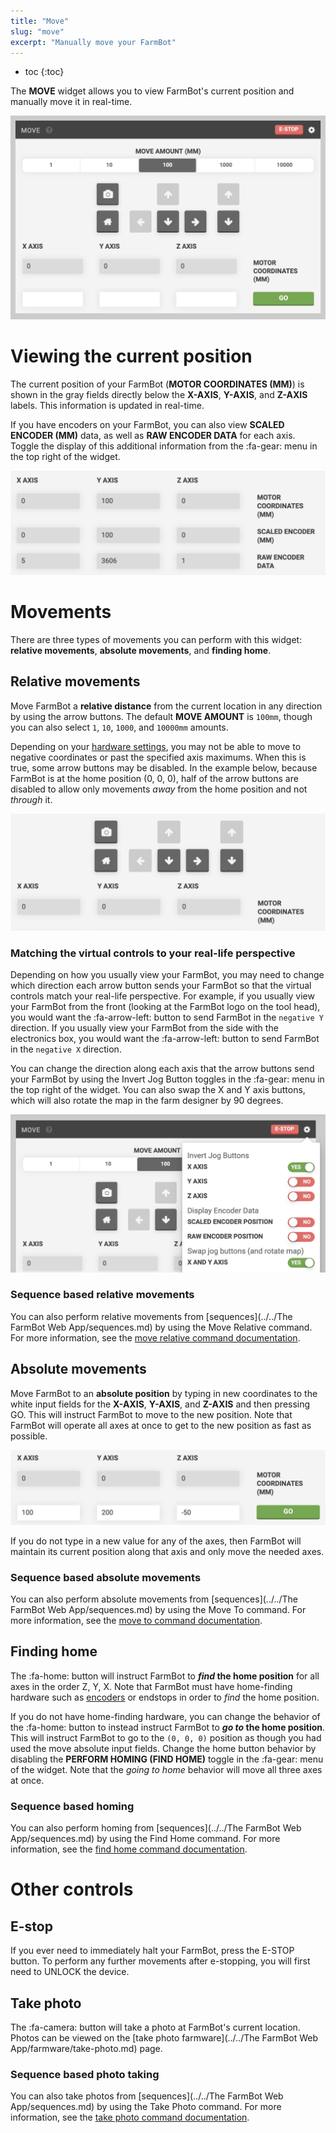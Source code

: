 ```yaml
---
title: "Move"
slug: "move"
excerpt: "Manually move your FarmBot"
---
```


* toc
{:toc}

The **MOVE** widget allows you to view FarmBot's current position and manually move it in real-time.

![Screen Shot 2019-05-06 at 3.57.41 PM.png](Screen_Shot_2019-05-06_at_3.57.41_PM.png)

# Viewing the current position
The current position of your FarmBot (**MOTOR COORDINATES (MM)**) is shown in the gray fields directly below the **X-AXIS**, **Y-AXIS**, and **Z-AXIS** labels. This information is updated in real-time.

If you have encoders on your FarmBot, you can also view **SCALED ENCODER (MM)** data, as well as **RAW ENCODER DATA** for each axis. Toggle the display of this additional information from the :fa-gear: menu in the top right of the widget.

![Screen Shot 2019-05-06 at 3.20.00 PM.png](Screen_Shot_2019-05-06_at_3.20.00_PM.png)

# Movements
There are three types of movements you can perform with this widget: **relative movements**, **absolute movements**, and **finding home**.

## Relative movements
Move FarmBot a **relative distance** from the current location in any direction by using the arrow buttons. The default **MOVE AMOUNT** is `100mm`, though you can also select `1`, `10`, `1000`, and `10000mm` amounts.

Depending on your [hardware settings](../device/hardware-settings.md), you may not be able to move to negative coordinates or past the specified axis maximums. When this is true, some arrow buttons may be disabled. In the example below, because FarmBot is at the home position (0, 0, 0), half of the arrow buttons are disabled to allow only movements *away* from the home position and not *through* it.

![Screen Shot 2019-05-06 at 3.29.57 PM.png](Screen_Shot_2019-05-06_at_3.29.57_PM.png)

### Matching the virtual controls to your real-life perspective
Depending on how you usually view your FarmBot, you may need to change which direction each arrow button sends your FarmBot so that the virtual controls match your real-life perspective. For example, if you usually view your FarmBot from the front (looking at the FarmBot logo on the tool head), you would want the <span class="fb-button fb-gray">:fa-arrow-left:</span> button to send FarmBot in the `negative Y` direction. If you usually view your FarmBot from the side with the electronics box, you would want the <span class="fb-button fb-gray">:fa-arrow-left:</span> button to send FarmBot in the `negative X` direction.

You can change the direction along each axis that the arrow buttons send your FarmBot by using the Invert Jog Button toggles in the :fa-gear: menu in the top right of the widget. You can also swap the X and Y axis buttons, which will also rotate the map in the farm designer by 90 degrees.

![Screen Shot 2019-05-06 at 3.42.46 PM.png](Screen_Shot_2019-05-06_at_3.42.46_PM.png)

### Sequence based relative movements
You can also perform relative movements from [sequences](../../The FarmBot Web App/sequences.md) by using the <span class="fb-step fb-move-relative">Move Relative</span> command. For more information, see the [move relative command documentation](doc:sequence-commands#section-move-relative).

## Absolute movements
Move FarmBot to an **absolute position** by typing in new coordinates to the white input fields for the **X-AXIS**, **Y-AXIS**, and **Z-AXIS** and then pressing <span class="fb-button fb-green">GO</span>. This will instruct FarmBot to move to the new position. Note that FarmBot will operate all axes at once to get to the new position as fast as possible.

![Screen Shot 2019-05-06 at 4.00.10 PM.png](Screen_Shot_2019-05-06_at_4.00.10_PM.png)

If you do not type in a new value for any of the axes, then FarmBot will maintain its current position along that axis and only move the needed axes.

### Sequence based absolute movements
You can also perform absolute movements from [sequences](../../The FarmBot Web App/sequences.md) by using the <span class="fb-step fb-move-absolute">Move To</span> command. For more information, see the [move to command documentation](doc:sequence-commands#section-move-to).

## Finding home
The <span class="fb-button fb-gray">:fa-home:</span> button will instruct FarmBot to **_find_ the home position** for all axes in the order Z, Y, X. Note that FarmBot must have home-finding hardware such as [encoders](../../Extras/rotary-encoders.md) or endstops in order to _find_ the home position.

If you do not have home-finding hardware, you can change the behavior of the <span class="fb-button fb-gray">:fa-home:</span> button to instead instruct FarmBot to **_go to_ the home position**. This will instruct FarmBot to go to the `(0, 0, 0)` position as though you had used the move absolute input fields. Change the home button behavior by disabling the **PERFORM HOMING (FIND HOME)** toggle in the :fa-gear: menu of the widget. Note that the _going to home_ behavior will move all three axes at once.

### Sequence based homing
You can also perform homing from [sequences](../../The FarmBot Web App/sequences.md) by using the <span class="fb-step fb-find-home">Find Home</span> command. For more information, see the [find home command documentation](doc:sequence-commands#section-find-home).

# Other controls
## E-stop
If you ever need to immediately halt your FarmBot, press the <span class="fb-button fb-red">E-STOP</span> button. To perform any further movements after e-stopping, you will first need to <span class="fb-button fb-yellow">UNLOCK</span> the device.

## Take photo
The <span class="fb-button fb-gray">:fa-camera:</span> button will take a photo at FarmBot's current location. Photos can be viewed on the [take photo farmware](../../The FarmBot Web App/farmware/take-photo.md) page.

### Sequence based photo taking
You can also take photos from [sequences](../../The FarmBot Web App/sequences.md) by using the <span class="fb-step fb-wait">Take Photo</span> command. For more information, see the [take photo command documentation](doc:sequence-commands#section-take-photo).
